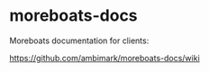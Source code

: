 # moreboats-docs

Moreboats documentation for clients:

https://github.com/ambimark/moreboats-docs/wiki


